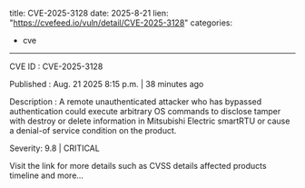  
title: CVE-2025-3128
date: 2025-8-21
lien: "https://cvefeed.io/vuln/detail/CVE-2025-3128"
categories:
  - cve
---

CVE ID : CVE-2025-3128

Published :  Aug. 21
2025
8:15 p.m. | 38 minutes ago

Description : A remote unauthenticated attacker who has bypassed authentication could 
execute arbitrary OS commands to disclose
tamper with
destroy or 
delete information in Mitsubishi Electric smartRTU
or cause a denial-of
 service condition on the product.

Severity: 9.8 | CRITICAL

Visit the link for more details
such as CVSS details
affected products
timeline
and more...
